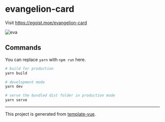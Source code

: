 # evangelion-card

Visit https://egoist.moe/evangelion-card

![eva](https://cloud.githubusercontent.com/assets/8784712/26240931/6b7611d2-3cb5-11e7-8193-36bc4b578d14.png)


## Commands

You can replace `yarn` with `npm run` here.

```bash
# build for production
yarn build

# development mode
yarn dev

# serve the bundled dist folder in production mode
yarn serve
```

---

This project is generated from [template-vue](https://github.com/egoist/template-vue).
